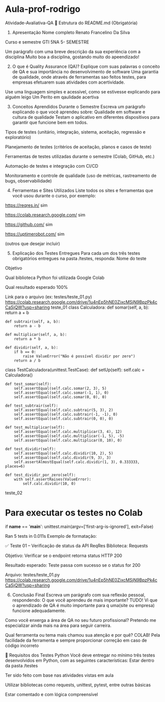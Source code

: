 # Aula-prof-rodrigo
Atividade-Avaliativa-QA
📄 Estrutura do README.md (Obrigatória)
1. Apresentação
Nome completo
Renato Francelino Da Silva

Curso e semestre
GTI 5NA 5- SEMESTRE 

Um parágrafo com uma breve descrição da sua experiência com a disciplina
Muito boa a disciplina, gostando muito do apeendizado!

2. O que é Quality Assurance (QA)?
Explique com suas palavras o conceito de QA e sua importância no desenvolvimento de software
Uma garantia de qualidade, onde através de ferramentas sao feitos testes, para empresas efetuarem suas atividades com acertividade.

Use uma linguagem simples e acessível, como se estivesse explicando para alguém leigo
Um Perito em qaulidade acertiva



3. Conceitos Aprendidos Durante o Semestre
Escreva um parágrafo explicando o que você aprendeu sobre:
Qualidade em software e cultura de qualidade
Testam o aplicativo em diferentes dispositivos para garantir que funcione bem em todos.

Tipos de testes (unitário, integração, sistema, aceitação, regressão e exploratório)


Planejamento de testes (critérios de aceitação, planos e casos de teste)


Ferramentas de testes utilizadas durante o semestre (Colab, GitHub, etc.)


Automação de testes e integração com CI/CD


Monitoramento e controle de qualidade (uso de métricas, rastreamento de bugs, observabilidade)


4. Ferramentas e Sites Utilizados
Liste todos os sites e ferramentas que você usou durante o curso, por exemplo:

https://reqres.in/
sim 

https://colab.research.google.com/ 
sim

https://github.com/
sim

https://uptimerobot.com/
sim

(outros que desejar incluir)


5. Explicação dos Testes Entregues
Para cada um dos três testes obrigatórios entregues na pasta /testes, responda:
Nome do teste


Objetivo


Qual biblioteca Python foi utilizada
Google Colab

Qual resultado esperado
100%

Link para o arquivo (ex: testes/teste_01.py)
https://colab.research.google.com/drive/1u4nEp5hNE0ZixcMSjN9BpzPk4cCaSjQW?usp=sharing
teste_01 class Calculadora:
    def somar(self, a, b):
        return a + b
    
    def subtrair(self, a, b):
        return a - b
    
    def multiplicar(self, a, b):
        return a * b
    
    def dividir(self, a, b):
        if b == 0:
            raise ValueError("Não é possível dividir por zero")
        return a / b

class TestCalculadora(unittest.TestCase):
    def setUp(self):
        self.calc = Calculadora()
    
    def test_somar(self):
        self.assertEqual(self.calc.somar(2, 3), 5)
        self.assertEqual(self.calc.somar(-1, 1), 0)
        self.assertEqual(self.calc.somar(0, 0), 0)
    
    def test_subtrair(self):
        self.assertEqual(self.calc.subtrair(5, 3), 2)
        self.assertEqual(self.calc.subtrair(-1, -1), 0)
        self.assertEqual(self.calc.subtrair(0, 0), 0)
    
    def test_multiplicar(self):
        self.assertEqual(self.calc.multiplicar(3, 4), 12)
        self.assertEqual(self.calc.multiplicar(-1, 5), -5)
        self.assertEqual(self.calc.multiplicar(0, 10), 0)
    
    def test_dividir(self):
        self.assertEqual(self.calc.dividir(10, 2), 5)
        self.assertEqual(self.calc.dividir(9, 3), 3)
        self.assertAlmostEqual(self.calc.dividir(1, 3), 0.333333, places=6)
        
    def test_dividir_por_zero(self):
        with self.assertRaises(ValueError):
            self.calc.dividir(10, 0)


teste_02 

# Para executar os testes no Colab
if __name__ == '__main__':
    unittest.main(argv=['first-arg-is-ignored'], exit=False)



Ran 5 tests in 0.011s
Exemplo de formatação:

✅ Teste 01 – Verificação de status da API ReqRes
Biblioteca: Requests


Objetivo: Verificar se o endpoint retorna status HTTP 200


Resultado esperado: Teste passa com sucesso se o status for 200


Arquivo: testes/teste_01.py
https://colab.research.google.com/drive/1u4nEp5hNE0ZixcMSjN9BpzPk4cCaSjQW?usp=sharing


6. Conclusão Final
Escreva um parágrafo com sua reflexão pessoal, respondendo:
O que você aprendeu de mais importante?
TUDO! Vi que o aprendizado de QA é muito importante para q uma(site ou empresa) funcione adequadamente.

Como você enxerga a área de QA no seu futuro profissional?
Pretendo me especializar ainda mais na área para seguir carreira.

Qual ferramenta ou tema mais chamou sua atenção e por quê?
COLAB! Pela facilidade da ferramenta e sempre proporcionar correção em caso de código incorreto


🐍 Requisitos dos Testes Python
Você deve entregar no mínimo três testes desenvolvidos em Python, com as seguintes características:
Estar dentro da pasta /testes


Ter sido feito com base nas atividades vistas em aula


Utilizar bibliotecas como requests, unittest, pytest, entre outras básicas


Estar comentado e com lógica compreensível
